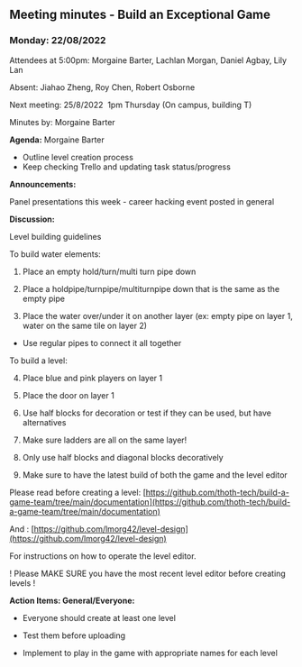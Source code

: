 ## Meeting minutes - Build an Exceptional Game 

### Monday: 22/08/2022 

Attendees at 5:00pm: Morgaine Barter, Lachlan Morgan, Daniel Agbay, Lily Lan

Absent: Jiahao Zheng, Roy Chen, Robert Osborne

Next meeting: 25/8/2022  1pm Thursday (On campus, building T)

Minutes by: Morgaine Barter

<b>Agenda:</b> Morgaine Barter

- Outline level creation process
- Keep checking Trello and updating task status/progress

<b>Announcements:</b>

Panel presentations this week - career hacking event posted in general

<b>Discussion:</b>

Level building guidelines

To build water elements:

1.  Place an empty hold/turn/multi turn pipe down

2.  Place a holdpipe/turnpipe/multiturnpipe down that is the same as the empty pipe

3.  Place the water over/under it on another layer (ex: empty pipe on layer 1, water on the same
    tile on layer 2)

- Use regular pipes to connect it all together

To build a level:

4.  Place blue and pink players on layer 1

5.  Place the door on layer 1

6.  Use half blocks for decoration or test if they can be used, but have alternatives

7.  Make sure ladders are all on the same layer!

8.  Only use half blocks and diagonal blocks decoratively

9.  Make sure to have the latest build of both the game and the level editor

Please read before creating a
level: [https://github.com/thoth-tech/build-a-game-team/tree/main/documentation](https://github.com/thoth-tech/build-a-game-team/tree/main/documentation)

And : [https://github.com/lmorg42/level-design](https://github.com/lmorg42/level-design)

For instructions on how to operate the level editor.

! Please MAKE SURE you have the most recent level editor before creating levels !

<b>Action Items: General/Everyone:</b>

- Everyone should create at least one level
- Test them before uploading

- Implement to play in the game with appropriate names for each level
